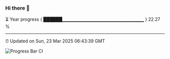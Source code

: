 ### Hi there 👋

⏳ Year progress { ██████▁▁▁▁▁▁▁▁▁▁▁▁▁▁▁▁▁▁▁▁▁▁▁▁ } 22.27 %

---

⏰ Updated on Sun, 23 Mar 2025 06:43:39 GMT

![Progress Bar CI](https://github.com/IshwaranRudhara/GIT-ACTION/workflows/Progress%20Bar%20CI/badge.svg)
